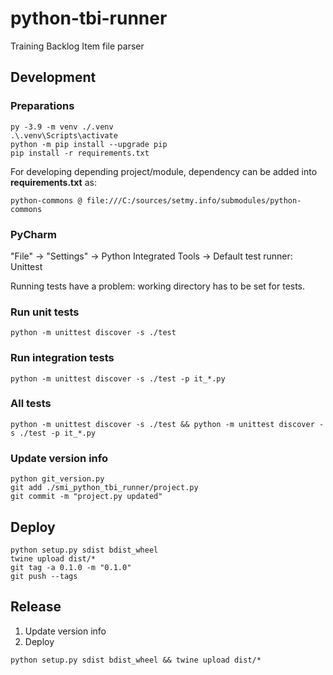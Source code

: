 # python-tbi-runner

Training Backlog Item file parser

## Development

### Preparations

```shell
py -3.9 -m venv ./.venv
.\.venv\Scripts\activate
python -m pip install --upgrade pip
pip install -r requirements.txt
```

For developing depending project/module, dependency can be added into **requirements.txt** as:

    python-commons @ file:///C:/sources/setmy.info/submodules/python-commons

### PyCharm

"File" -> "Settings" -> Python Integrated Tools -> Default test runner: Unittest

Running tests have a problem: working directory has to be set for tests.

### Run unit tests

```shell
python -m unittest discover -s ./test
```

### Run integration tests

```shell
python -m unittest discover -s ./test -p it_*.py
```

### All tests

```shell
python -m unittest discover -s ./test && python -m unittest discover -s ./test -p it_*.py
```

### Update version info

```shell
python git_version.py
git add ./smi_python_tbi_runner/project.py
git commit -m "project.py updated"
```

## Deploy

```shell
python setup.py sdist bdist_wheel
twine upload dist/*
git tag -a 0.1.0 -m "0.1.0"
git push --tags
```

## Release

1. Update version info
2. Deploy

```shell
python setup.py sdist bdist_wheel && twine upload dist/*
```

